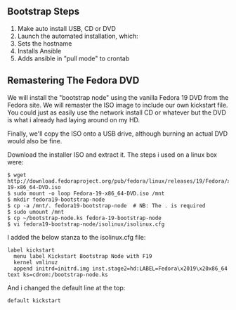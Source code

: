 ## Bootstrap Steps ##

1. Make auto install USB, CD or DVD
2. Launch the automated installation, which:
  1. Sets the hostname
  2. Installs Ansible
  3. Adds ansible in "pull mode" to crontab


## Remastering The Fedora DVD ##

We will install the "bootstrap node" using the vanilla
Fedora 19 DVD from the Fedora site. We will remaster the
ISO image to include our own kickstart file. You could
just as easily use the network install CD or whatever
but the DVD is what i already had laying around on my HD.

Finally, we'll copy the ISO onto a USB drive, although
burning an actual DVD would also be fine.

Download the installer ISO and extract it. The steps
i used on a linux box were:

    $ wget http://download.fedoraproject.org/pub/fedora/linux/releases/19/Fedora/x86_64/iso/Fedora-19-x86_64-DVD.iso
    $ sudo mount -o loop Fedora-19-x86_64-DVD.iso /mnt
    $ mkdir fedora19-bootstrap-node
    $ cp -a /mnt/. fedora19-bootstrap-node  # NB: The . is required
    $ sudo umount /mnt
    $ cp ~/bootstrap-node.ks fedora-19-bootstrap-node
    $ vi fedora19-bootstrap-node/isolinux/isolinux.cfg

I added the below stanza to the isolinux.cfg file:

    label kickstart
      menu label Kickstart Bootstrap Node with F19
      kernel vmlinuz
      append initrd=initrd.img inst.stage2=hd:LABEL=Fedora\x2019\x20x86_64 text ks=cdrom:/bootstrap-node.ks

And i changed the default line at the top:

    default kickstart



